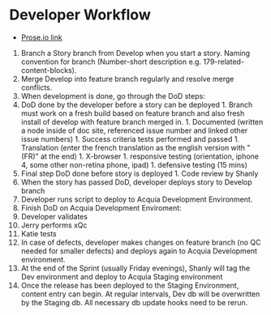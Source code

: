 Developer Workflow
==================

* [Prose.io link][prose.io]


1. Branch a Story branch from Develop when you start a story. Naming
   convention for branch (Number-short description e.g. 179-related-content-blocks).
1. Merge Develop into feature branch regularly and resolve merge
   conflicts.
1. When development is done, go through the DoD steps:
  1. DoD done by the developer before a story can be deployed
    1. Branch must work on a fresh build based on feature branch and
       also fresh install of develop with feature branch merged in.
    1. Documented (written a node inside of doc site, referenced issue
       number and linked other issue numbers)
    1. Success criteria tests performed and passed
    1. Translation (enter the french translation as the english version
       with "(FR)" at the end)
    1. X-browser
    1. responsive testing (orientation, iphone 4, some other non-retina
       phone, ipad)
    1. defensive testing (15 mins)
  1. Final step DoD done before story is deployed
    1. Code review by Shanly
1. When the story has passed DoD, developer deploys story to Develop
   branch
1. Developer runs script to deploy to Acquia Development Environment.
1. Finish DoD on Acquia Development Enviroment:
  1. Developer validates
  1. Jerry performs xQc
  1. Katie tests
1. In case of defects, developer makes changes on feature branch (no
   QC needed for smaller defects) and deploys again to Acquia
Development environment.
1. At the end of the Sprint (usually Friday evenings), Shanly will tag
   the Dev environment and deploy to Acquia Staging environment
1. Once the release has been deployed to the Staging Environment,
   content entry can begin. At regular intervals, Dev db will be
overwritten by the Staging db. All necessary db update hooks need to be
rerun.

<!-- Links -->
   [prose.io]: http://prose.io/#myplanetdigital/esricanada/blob/develop/tmp/docs/developer-workflow.md
